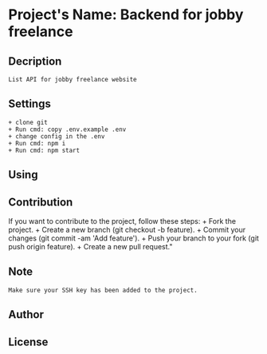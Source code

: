 # Project's Name: Backend for jobby freelance

## Decription
    List API for jobby freelance website
## Settings
    + clone git
    + Run cmd: copy .env.example .env 
    + change config in the .env
    + Run cmd: npm i
    + Run cmd: npm start
## Using

## Contribution
If you want to contribute to the project, follow these steps:
    + Fork the project.
    + Create a new branch (git checkout -b feature).
    + Commit your changes (git commit -am 'Add feature').
    + Push your branch to your fork (git push origin feature).
    + Create a new pull request."
## Note
    Make sure your SSH key has been added to the project.
## Author

## License


